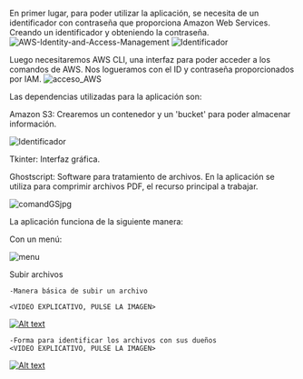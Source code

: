En primer lugar, para poder utilizar la aplicación, se necesita de un identificador con contraseña que proporciona Amazon Web Services. Creando un identificador y obteniendo la contraseña.
![AWS-Identity-and-Access-Management](https://github.com/DCVdev/StorComp/assets/98882413/53df46af-15c1-467b-a94e-def37d59670b)
![Identificador](https://github.com/DCVdev/StorComp/assets/98882413/efa7daa7-fb4d-432d-adee-06366dd2e406)




Luego necesitaremos AWS CLI, una interfaz para poder acceder a los comandos de AWS. Nos logueramos con el ID y contraseña proporcionados por IAM.
![acceso_AWS](https://github.com/DCVdev/StorComp/assets/98882413/aa10e9ef-528f-40ae-a310-2b86366971b6)





Las dependencias utilizadas para la aplicación son:



Amazon S3: Crearemos un contenedor y un 'bucket' para poder almacenar información.


![Identificador](https://github.com/DCVdev/StorComp/assets/98882413/23efcd2d-1b99-4da7-8792-702052318b79)


Tkinter: Interfaz gráfica.


Ghostscript: Software para tratamiento de archivos. En la aplicación se utiliza para comprimir archivos PDF, el recurso principal a trabajar.


![comandGSjpg](https://github.com/DCVdev/StorComp/assets/98882413/f33393f5-6374-4df4-882d-3bc4bb98876b)


La aplicación funciona de la siguiente manera:


Con un menú:




![menu](https://github.com/DCVdev/StorComp/assets/98882413/b0f78278-4c4c-4bd9-b088-aaaa4dc23eb1)






Subir archivos

    -Manera básica de subir un archivo

    <VIDEO EXPLICATIVO, PULSE LA IMAGEN>

   [![Alt text](https://img.youtube.com/vi/uL9nQltRBIw/0.jpg)](https://www.youtube.com/watch?v=uL9nQltRBIw)



    -Forma para identificar los archivos con sus dueños
    <VIDEO EXPLICATIVO, PULSE LA IMAGEN>

  [![Alt text](https://img.youtube.com/vi/Z2VqIizupsc/0.jpg)](https://www.youtube.com/watch?v=Z2VqIizupsc)
     

